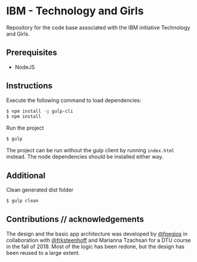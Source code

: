 # IBM - Technology and Girls
Repository for the code base associated with the IBM initiative Technology and Girls.

## Prerequisites
  - NodeJS

## Instructions
Execute the following command to load dependencies:
```sh
$ npm install -g gulp-cli
$ npm install
```

Run the project
```sh
$ gulp
```

The project can be run without the gulp client by running `index.html` instead. The node dependencies should be installed either way.

## Additional
Clean generated dist folder
```sh
$ gulp clean
```

## Contributions // acknowledgements
The design and the basic app architecture was developed by [@fpegios](https://github.com/fpegios) in collaboration with [@frksteenhoff](https://www.github.com/frksteenhoff) and Marianna Tzachsan for a DTU course in the fall of 2018. Most of the logic has been redone, but the design has been reused to a large extent.
